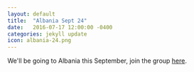 ```yaml
---
layout: default
title:  "Albania Sept 24"
date:   2016-07-17 12:00:00 -0400
categories: jekyll update
icon: albania-24.png
---
```

We'll be going to Albania this September, join the group [here](https://chat.whatsapp.com/HAl9UoVLYJ3AygZuaAewOT).